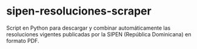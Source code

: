 # sipen-resoluciones-scraper
Script en Python para descargar y combinar automáticamente las resoluciones vigentes publicadas por la SIPEN (República Dominicana) en formato PDF.
